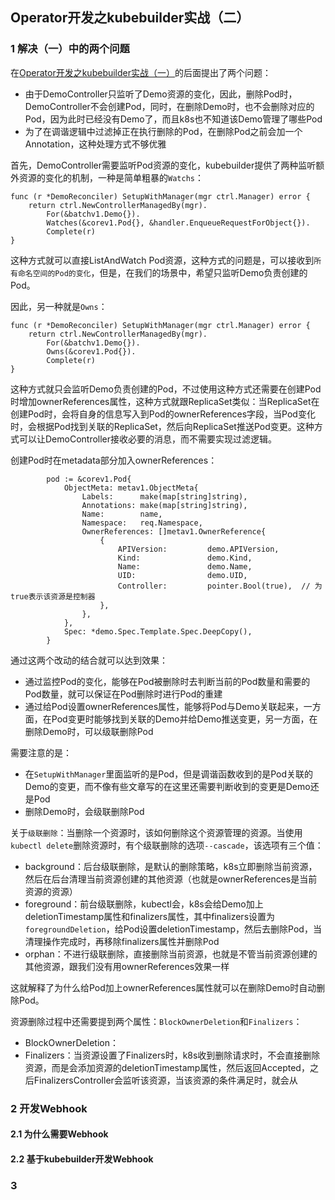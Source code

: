## Operator开发之kubebuilder实战（二）

### 1 解决（一）中的两个问题

在[Operator开发之kubebuilder实战（一）]()的后面提出了两个问题：

* 由于DemoController只监听了Demo资源的变化，因此，删除Pod时，DemoController不会创建Pod，同时，在删除Demo时，也不会删除对应的Pod，因为此时已经没有Demo了，而且k8s也不知道该Demo管理了哪些Pod
* 为了在调谐逻辑中过滤掉正在执行删除的Pod，在删除Pod之前会加一个Annotation，这种处理方式不够优雅

首先，DemoController需要监听Pod资源的变化，kubebuilder提供了两种监听额外资源的变化的机制，一种是简单粗暴的`Watchs`：

``` golang
func (r *DemoReconciler) SetupWithManager(mgr ctrl.Manager) error {
	return ctrl.NewControllerManagedBy(mgr).
		For(&batchv1.Demo{}).
		Watches(&corev1.Pod{}, &handler.EnqueueRequestForObject{}).
		Complete(r)
}
```

这种方式就可以直接ListAndWatch Pod资源，这种方式的问题是，可以接收到`所有命名空间的Pod的变化`，但是，在我们的场景中，希望只监听Demo负责创建的Pod。

因此，另一种就是`Owns`：

``` golang
func (r *DemoReconciler) SetupWithManager(mgr ctrl.Manager) error {
	return ctrl.NewControllerManagedBy(mgr).
		For(&batchv1.Demo{}).
		Owns(&corev1.Pod{}).
		Complete(r)
}
```

这种方式就只会监听Demo负责创建的Pod，不过使用这种方式还需要在创建Pod时增加ownerReferences属性，这种方式就跟ReplicaSet类似：当ReplicaSet在创建Pod时，会将自身的信息写入到Pod的ownerReferences字段，当Pod变化时，会根据Pod找到关联的ReplicaSet，然后向ReplicaSet推送Pod变更。这种方式可以让DemoController接收必要的消息，而不需要实现过滤逻辑。

创建Pod时在metadata部分加入ownerReferences：

``` golang
        pod := &corev1.Pod{
			ObjectMeta: metav1.ObjectMeta{
				Labels:      make(map[string]string),
				Annotations: make(map[string]string),
				Name:        name,
				Namespace:   req.Namespace,
				OwnerReferences: []metav1.OwnerReference{
					{
						APIVersion:         demo.APIVersion,
						Kind:               demo.Kind,
						Name:               demo.Name,
						UID:                demo.UID,
						Controller:         pointer.Bool(true),  // 为true表示该资源是控制器
					},
				},
			},
			Spec: *demo.Spec.Template.Spec.DeepCopy(),
		}
```

通过这两个改动的结合就可以达到效果：

* 通过监控Pod的变化，能够在Pod被删除时去判断当前的Pod数量和需要的Pod数量，就可以保证在Pod删除时进行Pod的重建
* 通过给Pod设置ownerReferences属性，能够将Pod与Demo关联起来，一方面，在Pod变更时能够找到关联的Demo并给Demo推送变更，另一方面，在删除Demo时，可以级联删除Pod

需要注意的是：

* 在`SetupWithManager`里面监听的是Pod，但是调谐函数收到的是Pod关联的Demo的变更，而不像有些文章写的在这里还需要判断收到的变更是Demo还是Pod
* 删除Demo时，会级联删除Pod

关于`级联删除`：当删除一个资源时，该如何删除这个资源管理的资源。当使用`kubectl delete`删除资源时，有个级联删除的选项`--cascade`，该选项有三个值：

* background：后台级联删除，是默认的删除策略，k8s立即删除当前资源，然后在后台清理当前资源创建的其他资源（也就是ownerReferences是当前资源的资源）
* foreground：前台级联删除，kubectl会，k8s会给Demo加上deletionTimestamp属性和finalizers属性，其中finalizers设置为`foregroundDeletion`，给Pod设置deletionTimestamp，然后去删除Pod，当清理操作完成时，再移除finalizers属性并删除Pod
* orphan：不进行级联删除，直接删除当前资源，也就是不管当前资源创建的其他资源，跟我们没有用ownerReferences效果一样

这就解释了为什么给Pod加上ownerReferences属性就可以在删除Demo时自动删除Pod。

资源删除过程中还需要提到两个属性：`BlockOwnerDeletion`和`Finalizers`：

* BlockOwnerDeletion：
* Finalizers：当资源设置了Finalizers时，k8s收到删除请求时，不会直接删除资源，而是会添加资源的deletionTimestamp属性，然后返回Accepted，之后FinalizersController会监听该资源，当该资源的条件满足时，就会从



### 2 开发Webhook

#### 2.1 为什么需要Webhook

#### 2.2 基于kubebuilder开发Webhook

### 3 
